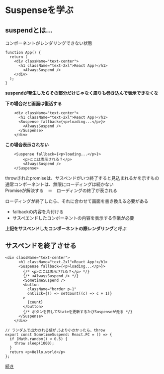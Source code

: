 # Suspenseを学ぶ  
 ## suspendとは...  
コンポーネントがレンダリングできない状態  



```   
function App() {
  return (
    <div className="text-center">
      <h1 className="text-2xl">React App!</h1>
        <AlwaysSuspend />
    </div>
  );
}
```   
**suspendが発生したらその部分だけじゃなく周りも巻き込んで表示できなくな**  


**下の場合だと画面は復活する**  
```   
    <div className="text-center">
      <h1 className="text-2xl">React App!</h1>
      <Suspense fallback={<p>loading...</p>}>
        <AlwaysSuspend />
      </Suspense>
    </div>
```   

**この場合表示されない**  
```   
    <Suspense fallback={<p>loading...</p>}>
        <p>ここは表示される？</p>
        <AlwaysSuspend />
    </Suspense>
```   

throwされたpromiseは、サスペンドがいつ終了すると見込まれるかを示すもの  
通常コンポーネントは、無限にローディングは続かない  
Promiseが解決する　＝　ローディングの終了が表される  


ローディングが終了したら、それに合わせて画面を書き換える必要がある

* fallbackの内容を片付ける  
* サスペエンドしたコンポーネントの内容を表示する作業が必要  

**上記をサスペンドしたコンポーネントの際レンダリング**と呼ぶ  

## サスペンドを終了させる  
```
<div className="text-center">
      <h1 className="text-2xl">React App!</h1>
      <Suspense fallback={<p>loading...</p>}>
        {/* <p>ここは表示される？</p> */}
        {/* <AlwaysSuspend /> */}
        <SometimeSuspend />
        <button
          className="border p-1"
          onClick={() => setCount((c) => c + 1)}
        >
          {count}
        </button>
        {/* ボタンを押してStateを更新するたびSuspenseが走る */}
      </Suspense>
    </div>

// ランダムで出力される値が.5より小さかったら、throw
export const SometimeSuspend: React.FC = () => {
  if (Math.random() < 0.5) {
    throw sleep(1000);
  }
  return <p>Hello,world</p>
};
```

[続き](https://zenn.dev/uhyo/books/react-concurrent-handson/viewer/observe-suspense#%E3%82%B5%E3%82%B9%E3%83%9A%E3%83%B3%E3%83%89%E7%B5%82%E4%BA%86%E6%99%82%E3%81%AF%E3%81%A9%E3%81%93%E3%81%BE%E3%81%A7%E3%81%8C%E5%86%8D%E3%83%AC%E3%83%B3%E3%83%80%E3%83%AA%E3%83%B3%E3%82%B0%E3%81%95%E3%82%8C%E3%82%8B%E3%81%AE%E3%81%8B%EF%BC%9F)